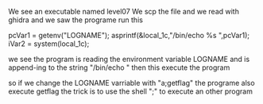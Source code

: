 We see an executable named level07
We scp the file and we read with ghidra
and we saw the programe run this

pcVar1 = getenv("LOGNAME");
asprintf(&local_1c,"/bin/echo %s ",pcVar1);
iVar2 = system(local_1c);

we see the program is reading the environment variable LOGNAME and is append-ing to the string "/bin/echo "
then this execute the program

so if we change the LOGNAME varriable with "a;getflag" the programe also execute getflag
the trick is to use the shell ";" to execute an other program 
